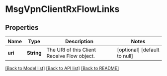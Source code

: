 # MsgVpnClientRxFlowLinks

## Properties
Name | Type | Description | Notes
------------ | ------------- | ------------- | -------------
**uri** | **String** | The URI of this Client Receive Flow object. | [optional] [default to null]

[[Back to Model list]](../README.md#documentation-for-models) [[Back to API list]](../README.md#documentation-for-api-endpoints) [[Back to README]](../README.md)


